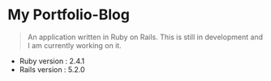 # My Portfolio-Blog

>An application written in Ruby on Rails. This is still in development and I am currently working on it.

* Ruby version : 2.4.1
* Rails version : 5.2.0

